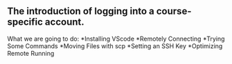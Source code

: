 The introduction of logging into a course-specific account.
---

What we are going to do:
*Installing VScode
*Remotely Connecting
*Trying Some Commands
*Moving Files with scp
*Setting an SSH Key
*Optimizing Remote Running

